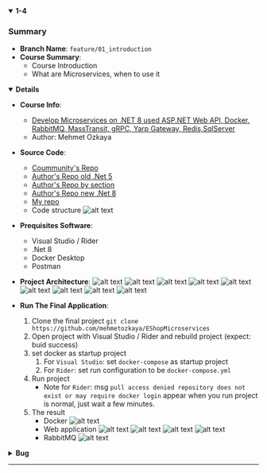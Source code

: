 <details open>
<summary id="1-4"><strong>1-4</strong></summary>

### Summary
- **Branch Name**: `feature/01_introduction`
- **Course Summary**:
  - Course Introduction
  - What are Microservices, when to use it

<details open>
<summary><strong>Details</strong></summary>

- **Course Info**:
  - [Develop Microservices on .NET 8 used ASP.NET Web API, Docker, RabbitMQ, MassTransit, gRPC, Yarp Gateway, Redis,SqlServer](https://atp.udemy.com/course/microservices-architecture-and-implementation-on-dotnet/learn/lecture/42551424#overview)
  - Author: Mehmet Ozkaya

- **Source Code**:
  - [Coummunity's Repo](https://github.com/aspnetrun/run-aspnetcore-microservices)
  - [Author's Repo old .Net 5](https://github.com/mehmetozkaya/AspnetMicroservices)
  - [Author's Repo by section](https://github.com/mehmetozkaya/EShopMicroservices-Udemy-Sections)
  - [Author's Repo new .Net 8](https://github.com/mehmetozkaya/EShopMicroservices)
  - [My repo](https://github.com/VHTrung52/04_Basic_Microservice_1)
  - Code structure
    ![alt text](img/1-4/image-8.png)
  
- **Prequisites Software**:
  - Visual Studio / Rider
  - .Net 8
  - Docker Desktop
  - Postman

- **Project Architecture**:
![alt text](img/1-4/1734321999000-e6a3e4a3-3edf-46fe-9d11-d6cd0e5feb28_34.jpg)
![alt text](img/share/1734321999000-e6a3e4a3-3edf-46fe-9d11-d6cd0e5feb28_15.jpg) 
![alt text](img/share/1734321999000-e6a3e4a3-3edf-46fe-9d11-d6cd0e5feb28_16.jpg) 
![alt text](img/share/1734321999000-e6a3e4a3-3edf-46fe-9d11-d6cd0e5feb28_17.jpg) 
![alt text](img/share/1734321999000-e6a3e4a3-3edf-46fe-9d11-d6cd0e5feb28_18.jpg) 
![alt text](img/share/1734321999000-e6a3e4a3-3edf-46fe-9d11-d6cd0e5feb28_19.jpg) 
![alt text](img/share/1734321999000-e6a3e4a3-3edf-46fe-9d11-d6cd0e5feb28_20.jpg) 
![alt text](img/share/1734321999000-e6a3e4a3-3edf-46fe-9d11-d6cd0e5feb28_21.jpg)
![alt text](img/share/1734321999000-e6a3e4a3-3edf-46fe-9d11-d6cd0e5feb28_22.jpg) 


- **Run The Final Application**:
  1. Clone the final project
  ```git clone https://github.com/mehmetozkaya/EShopMicroservices```
  2. Open project with Visual Studio / Rider and rebuild project (expect: buid success)
  3. set docker as startup project
      1. For `Visual Studio`: set `docker-compose` as startup project 
      2. For `Rider`: set run configuration to be `docker-compose.yml`
  4. Run project
      - Note for `Rider`: msg `pull access denied repository does not exist or may require docker login` appear when you run project is normal, just wait a few minutes.
  5. The result
      - Docker
      ![alt text](img/1-4/image-2.png)
      - Web application
      ![alt text](img/1-4/image-3.png)
      ![alt text](img/1-4/image-4.png)
      ![alt text](img/1-4/image-5.png)
      ![alt text](img/1-4/image-6.png)
      - RabbitMQ
      ![alt text](img/1-4/image-7.png)
</details>

<details>
<summary><strong>Bug</strong></summary>

  - **Bug 1**: Github stop using password.
    - Problem: 
      - Starting from August 13, 2021, GitHub has stopped accepting passwords for verifying Git operations on user accounts.
      - Push code using SourceTree return 403
    - Solution: 
      - Use personal access token instead of password for github
      - [how to create and add github personal access token to SourceTree](https://www.youtube.com/watch?v=y-1UU1gz0FU&ab_channel=NickGraham)
        - Note: other way to add it is via SourceTree -> Tools -> Options -> Authentication. This will return login failed or smth like that but actually it still work :v
        - ![alt text](img/1-4/image.png)
  - **Bug 2**: Run project using Rider and docker-compose show `pull access denied repository does not exist or may require docker login`
    - Problem: 
      - using `Rider` and run project using docker-compose show msg `pull access denied repository does not exist or may require docker login`
      - ![alt text](img/1-4/image-1.png)
    - Solution:
      - Just wait for Rider to pull the available container then it will build and pull the other. This error should not happen. You can try Visual Studio if there is any problem.
</details>
</details>

---